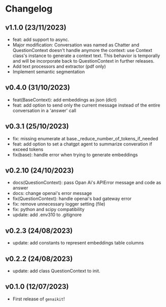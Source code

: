 # Changelog

<!--next-version-placeholder-->


## v1.1.0 (23/11/2023)

 - feat: add support to async.
 - Major modification: Conversation was named as Chatter and QuestionContext doesn't handle anymore the context: use Context class's instance to generate a context text. This behavior is temporally and will be incorporate back to QuestionContext in further releases.
 - Add text processors and extractor (pdf only)
 - Implement semantic segmentation

## v0.4.0 (31/10/2023)

 - feat(BaseContext): add embeddings as json (dict)
 - feat: add option to send only the current message instead of the entire conversation in a 'answer' call

## v0.3.1 (25/10/2023)
 - fix: missing enumerate at base._reduce_number_of_tokens_if_needed
 - feat: add option to set a chatgpt agent to summarize converation if exceed tokens
 - fix(base): handle error when trying to generate embeddings

## v0.2.10 (24/10/2023)
 - docs(QuestionContext): pass Opan Ai's APIError message and code as answer
 - docs: change openai's error message
 - fix(QuestionContext): handle openai's bad gateway error
 - fix: remove unnecessary logger setting (file)
 - fix: python and scipy compatibility
 - update: add .env310 to .gitignore
## v0.2.3 (24/08/2023)

- update: add constants to represent embeddings table columns

## v0.2.2 (24/08/2023)

- update: add class QuestionContext to init.

## v0.1.0 (12/07/2023)

- First release of `genaikit`!